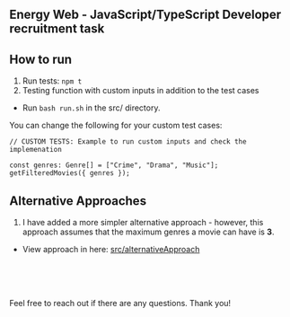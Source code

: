 ## Energy Web - JavaScript/TypeScript Developer recruitment task

## How to run 
1. Run tests: `npm t`
   <br/>
2. Testing function with custom inputs in addition to the test cases

 - Run `bash run.sh` in the src/ directory.

You can change the following for your custom test cases:

```
// CUSTOM TESTS: Example to run custom inputs and check the implemenation 

const genres: Genre[] = ["Crime", "Drama", "Music"];
getFilteredMovies({ genres });
```


## Alternative Approaches
1. I have added a more simpler alternative approach - however, this approach assumes that the maximum genres a movie can have is **3**. 
   
- View approach in here: [src/alternativeApproach](https://github.com/Akaam-Zain/ewf-ts-task/blob/main/alternativeApproach.ts)

        
<br/>
<br/>
<br/>

Feel free to reach out if there are any questions. Thank you! 